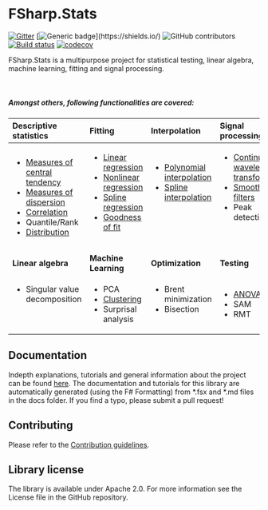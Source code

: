 FSharp.Stats
=========
[![Gitter](https://badges.gitter.im/CSBiology/FSharp.Stats.svg)](https://gitter.im/CSBiology/FSharp.Stats?utm_source=badge&utm_medium=badge&utm_campaign=pr-badge)
[![Generic badge](https://img.shields.io/badge/Made%20with-FSharp-rgb(1,143,204).svg)](https://shields.io/)
![GitHub contributors](https://img.shields.io/github/contributors/CSBiology/FSharp.Stats)
[![Build status](https://ci.appveyor.com/api/projects/status/gjsjlqmrljtty780/branch/developer?svg=true)](https://ci.appveyor.com/project/kMutagene/fsharp-stats/branch/developer)
[![codecov](https://codecov.io/gh/fslaborg/FSharp.Stats/branch/developer/graph/badge.svg?token=LRBZPV6MH8)](https://codecov.io/gh/fslaborg/FSharp.Stats)

FSharp.Stats is a multipurpose project for statistical testing, linear algebra, machine learning, fitting and signal processing.

<br>

##### Amongst others, following functionalities are covered:

 
|Descriptive statistics|Fitting|Interpolation|Signal processing|
|:---|:---|:---|:---|
| <ul><li>[Measures of central tendency](https://fslab.org/FSharp.Stats/Summary.html)</li><li>[Measures of dispersion](https://fslab.org/FSharp.Stats/Summary.html)</li><li>[Correlation](https://fslab.org/FSharp.Stats/Correlation.html)</li><li>Quantile/Rank</li><li>[Distribution](https://fslab.org/FSharp.Stats/Distributions.html)</li></ul> | <ul><li>[Linear regression](https://fslab.org/FSharp.Stats/Fitting.html#Linear-Regression)</li><li>[Nonlinear regression](https://fslab.org/FSharp.Stats/Fitting.html#Nonlinear-Regression)</li><li>[Spline regression](https://fslab.org/FSharp.Stats/Fitting.html#Nonlinear-Regression)</li><li>[Goodness of fit](https://fslab.org/FSharp.Stats/GoodnessOfFit.html)</li></ul><br>|<ul><li>[Polynomial interpolation](https://fslab.org/FSharp.Stats/Interpolation.html#Polynomial-Interpolation)</li><li>[Spline interpolation](https://fslab.org/FSharp.Stats/Interpolation.html#Cubic-interpolating-Spline)</li></ul><br><br><br>|<ul><li>[Continuous wavelet transform](https://fslab.org/FSharp.Stats/Signal.html#ContinuousWavelet)</li><li>[Smoothing filters](https://fslab.org/FSharp.Stats/Signal.html)</li><li>Peak detection</li></ul><br><br>|
|**Linear algebra**				|**Machine Learning**|**Optimization**			|**Testing**					|
|<ul><li>Singular value decomposition</li></ul><br><br>|<ul><li>PCA</li><li>[Clustering](https://fslab.org/FSharp.Stats/Clustering.html)</li><li>Surprisal analysis</li></ul>|<ul><li>Brent minimization</li><li>Bisection</li></ul><br>|<ul><li>[ANOVA](https://fslab.org/FSharp.Stats/Testing.html#Anova)</li><li>SAM</li><li>RMT</li></ul>|



Documentation
-------------

Indepth explanations, tutorials and general information about the project can be found [here](https://fslab.org/FSharp.Stats).
The documentation and tutorials for this library are automatically generated (using the F# Formatting) from *.fsx and *.md files in the docs folder. If you find a typo, please submit a pull request!


Contributing
------------

Please refer to the [Contribution guidelines](.github/CONTRIBUTING.md).


Library license
---------------

The library is available under Apache 2.0. For more information see the License file in the GitHub repository.
